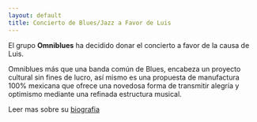 ```yaml
---
layout: default
title: Concierto de Blues/Jazz a Favor de Luis
---
```


El grupo **Omniblues** ha decidido donar el concierto a favor de la causa de
Luis.

Omniblues más que una banda común de Blues, encabeza un proyecto cultural sin
fines de lucro, así mismo es una propuesta de manufactura 100% mexicana que
ofrece una novedosa forma de transmitir alegría y optimismo mediante una
refinada estructura musical.

Leer mas sobre su [biografia](/omniblues-bio.html)
